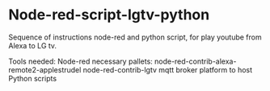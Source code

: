 # Node-red-script-lgtv-python
Sequence of instructions node-red and python script, for play youtube from Alexa to LG tv.


Tools needed:
Node-red
  necessary pallets:
    node-red-contrib-alexa-remote2-applestrudel
    node-red-contrib-lgtv
mqtt broker
platform to host Python scripts
